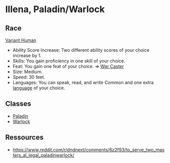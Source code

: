 # Illena, Paladin/Warlock

## Race 

[Variant Human](http://http://dnd5e.wikia.com/wiki/Human)

* Ability Score Increase: Two different ability scores of your choice increase by 1.
* Skills: You gain proficiency in one skill of your choice.
* Feat: You gain one feat of your choice. => [War Caster](http://dnd5e.wikia.com/wiki/Feats)
* Size: Medium.
* Speed: 30 feet.
* Languages: You can speak, read, and write Common and one extra [language](http://dnd5e.wikia.com/wiki/Languages) of your choice.

## Classes

* [Paladin](http://dnd5e.wikia.com/wiki/Paladin)
* [Warlock](http://dnd5e.wikia.com/wiki/Warlock)

## Ressources

* https://www.reddit.com/r/dndnext/comments/6z2f93/to_serve_two_masters_al_legal_paladinwarlock/